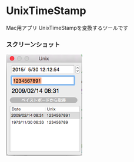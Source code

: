 # UnixTimeStamp
Mac用アプリ
UnixTimeStampを変換するツールです

### スクリーンショット

![image link](https://github.com/k-masa/UnixTimeStamp/blob/master/UnixTime_Mac/screenshot-1.png)
